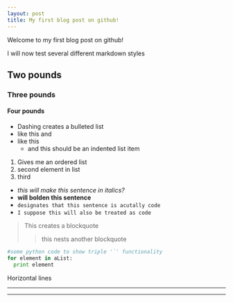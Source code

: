 ```yaml
---
layout: post
title: My first blog post on github!
---
```


Welcome to my first blog post on github!

I will now test several different markdown styles

## Two pounds

### Three pounds

#### Four pounds

- Dashing creates a bulleted list
- like this and
- like this
  - and this should be an indented list item

1. Gives me an ordered list
2. second element in list
3. third

- _this will make this sentence in italics?_
- **will bolden this sentence**
- `designates that this sentence is acutally code`
- `I suppose this will also be treated as code`

> This creates a blockquote
>> this nests another blockquote

```python
#some python code to show triple '`' functionality
for element in aList:
  print element
```

Horizontal lines

----
****
